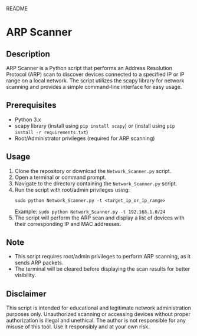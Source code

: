 README

# ARP Scanner

## Description
ARP Scanner is a Python script that performs an Address Resolution Protocol (ARP) scan to discover devices connected to a specified IP or IP range on a local network. The script utilizes the scapy library for network scanning and provides a simple command-line interface for easy usage.

## Prerequisites
- Python 3.x
- scapy library (install using `pip install scapy`) or (install using `pip install -r requirements.txt`)
- Root/Administrator privileges (required for ARP scanning)

## Usage
1. Clone the repository or download the `Network_Scanner.py` script.
2. Open a terminal or command prompt.
3. Navigate to the directory containing the `Network_Scanner.py` script.
4. Run the script with root/admin privileges using:
   ```
   sudo python Network_Scanner.py -t <target_ip_or_ip_range>
   ```
   Example: `sudo python Network_Scanner.py -t 192.168.1.0/24`
5. The script will perform the ARP scan and display a list of devices with their corresponding IP and MAC addresses.

## Note
- This script requires root/admin privileges to perform ARP scanning, as it sends ARP packets.
- The terminal will be cleared before displaying the scan results for better visibility.

## Disclaimer
This script is intended for educational and legitimate network administration purposes only. Unauthorized scanning or accessing devices without proper authorization is illegal and unethical. The author is not responsible for any misuse of this tool. Use it responsibly and at your own risk.
